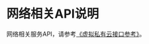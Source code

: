 # 网络相关API说明<a name="ecs_08_0003"></a>

网络相关服务API，请参考[《虚拟私有云接口参考》](https://support.huaweicloud.com/api-vpc/zh-cn_topic_0173364207.html)。

